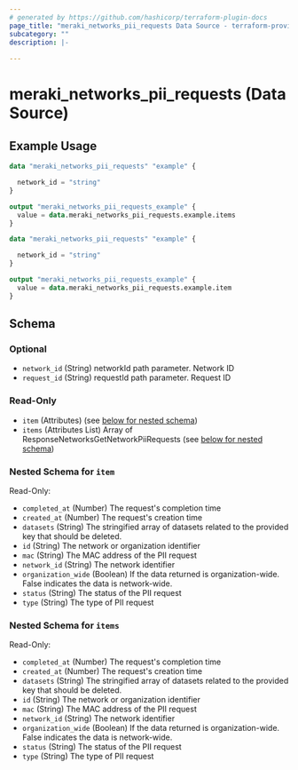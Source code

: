 ```yaml
---
# generated by https://github.com/hashicorp/terraform-plugin-docs
page_title: "meraki_networks_pii_requests Data Source - terraform-provider-meraki"
subcategory: ""
description: |-
  
---
```


# meraki_networks_pii_requests (Data Source)



## Example Usage

```terraform
data "meraki_networks_pii_requests" "example" {

  network_id = "string"
}

output "meraki_networks_pii_requests_example" {
  value = data.meraki_networks_pii_requests.example.items
}

data "meraki_networks_pii_requests" "example" {

  network_id = "string"
}

output "meraki_networks_pii_requests_example" {
  value = data.meraki_networks_pii_requests.example.item
}
```

<!-- schema generated by tfplugindocs -->
## Schema

### Optional

- `network_id` (String) networkId path parameter. Network ID
- `request_id` (String) requestId path parameter. Request ID

### Read-Only

- `item` (Attributes) (see [below for nested schema](#nestedatt--item))
- `items` (Attributes List) Array of ResponseNetworksGetNetworkPiiRequests (see [below for nested schema](#nestedatt--items))

<a id="nestedatt--item"></a>
### Nested Schema for `item`

Read-Only:

- `completed_at` (Number) The request's completion time
- `created_at` (Number) The request's creation time
- `datasets` (String) The stringified array of datasets related to the provided key that should be deleted.
- `id` (String) The network or organization identifier
- `mac` (String) The MAC address of the PII request
- `network_id` (String) The network identifier
- `organization_wide` (Boolean) If the data returned is organization-wide. False indicates the data is network-wide.
- `status` (String) The status of the PII request
- `type` (String) The type of PII request


<a id="nestedatt--items"></a>
### Nested Schema for `items`

Read-Only:

- `completed_at` (Number) The request's completion time
- `created_at` (Number) The request's creation time
- `datasets` (String) The stringified array of datasets related to the provided key that should be deleted.
- `id` (String) The network or organization identifier
- `mac` (String) The MAC address of the PII request
- `network_id` (String) The network identifier
- `organization_wide` (Boolean) If the data returned is organization-wide. False indicates the data is network-wide.
- `status` (String) The status of the PII request
- `type` (String) The type of PII request
